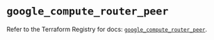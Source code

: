 # `google_compute_router_peer`

Refer to the Terraform Registry for docs: [`google_compute_router_peer`](https://registry.terraform.io/providers/hashicorp/google/5.36.0/docs/resources/compute_router_peer).
